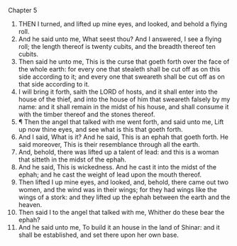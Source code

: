 

Chapter 5

1. THEN I turned, and lifted up mine eyes, and looked, and behold a flying roll.
2. And he said unto me, What seest thou?  And I answered, I see a flying roll; the length thereof is twenty cubits, and the breadth thereof ten cubits.
3. Then said he unto me, This is the curse that goeth forth over the face of the whole earth: for every one that stealeth shall be cut off as on this side according to it; and every one that sweareth shall be cut off as on that side according to it.
4. I will bring it forth, saith the LORD of hosts, and it shall enter into the house of the thief, and into the house of him that sweareth falsely by my name: and it shall remain in the midst of his house, and shall consume it with the timber thereof and the stones thereof.
5. ¶ Then the angel that talked with me went forth, and said unto me, Lift up now thine eyes, and see what is this that goeth forth.
6. And I said, What is it?  And he said, This is an ephah that goeth forth.  He said moreover, This is their resemblance through all the earth.
7. And, behold, there was lifted up a talent of lead: and this is a woman that sitteth in the midst of the ephah.
8. And he said, This is wickedness.  And he cast it into the midst of the ephah; and he cast the weight of lead upon the mouth thereof.
9. Then lifted I up mine eyes, and looked, and, behold, there came out two women, and the wind was in their wings; for they had wings like the wings of a stork: and they lifted up the ephah between the earth and the heaven.
10. Then said I to the angel that talked with me, Whither do these bear the ephah?
11. And he said unto me, To build it an house in the land of Shinar: and it shall be established, and set there upon her own base.
